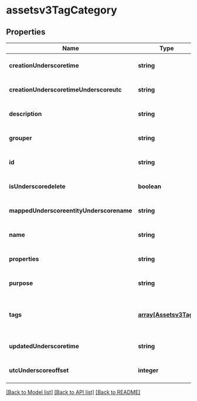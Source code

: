 # assetsv3TagCategory

## Properties
Name | Type | Description | Notes
------------ | ------------- | ------------- | -------------
**creationUnderscoretime** | **string** | Creation_time of the Domain | [optional] [default to null]
**creationUnderscoretimeUnderscoreutc** | **string** | Creation_time_utc of the Domain | [optional] [default to null]
**description** | **string** |  | [optional] [default to null]
**grouper** | **string** | Grouper name of the Domain | [optional] [default to null]
**id** | **string** |  | [optional] [default to null]
**isUnderscoredelete** | **boolean** | Is deleted domain | [optional] [default to null]
**mappedUnderscoreentityUnderscorename** | **string** | MappedEntityName of the Domain | [optional] [default to null]
**name** | **string** |  | [optional] [default to null]
**properties** | **string** | Properperties of the domain | [optional] [default to null]
**purpose** | **string** |  | [optional] [default to null]
**tags** | [**array[Assetsv3Tag]**](Assetsv3Tag.md) | Optional: list of base Tag Concept object if in the request need_tag is true | [optional] [default to null]
**updatedUnderscoretime** | **string** | Updated time  of the Domain | [optional] [default to null]
**utcUnderscoreoffset** | **integer** | UTC Time offset | [optional] [default to null]

[[Back to Model list]](../README.md#documentation-for-models) [[Back to API list]](../README.md#documentation-for-api-endpoints) [[Back to README]](../README.md)


